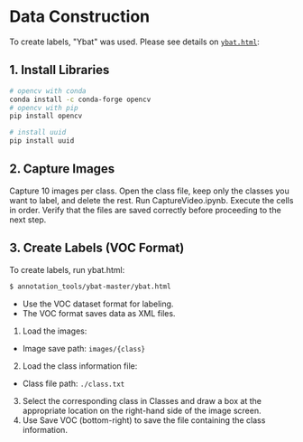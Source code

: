 # Data Construction
To create labels, "Ybat" was used. 
Please see details on [`ybat.html`](https://github.com/drainingsun/ybat):

## 1. Install Libraries
```bash
# opencv with conda
conda install -c conda-forge opencv
# opencv with pip
pip install opencv

# install uuid
pip install uuid
```
## 2. Capture Images
Capture 10 images per class.
Open the class file, keep only the classes you want to label, and delete the rest.
Run CaptureVideo.ipynb.
Execute the cells in order.
Verify that the files are saved correctly before proceeding to the next step.

## 3. Create Labels (VOC Format)
To create labels, run ybat.html:
```bash
$ annotation_tools/ybat-master/ybat.html
```
- Use the VOC dataset format for labeling.
- The VOC format saves data as XML files.

1. Load the images:
 - Image save path: ```images/{class}```
2. Load the class information file:
 - Class file path: ```./class.txt```
3. Select the corresponding class in Classes and draw a box at the appropriate location on the right-hand side of the image screen.
4. Use Save VOC (bottom-right) to save the file containing the class information.
